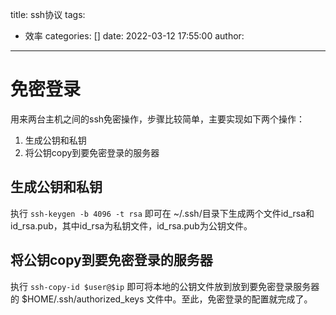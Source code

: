title: ssh协议
tags:
  - 效率
categories: []
date: 2022-03-12 17:55:00
author:
---
# 免密登录

用来两台主机之间的ssh免密操作，步骤比较简单，主要实现如下两个操作：
1. 生成公钥和私钥
2. 将公钥copy到要免密登录的服务器


## 生成公钥和私钥

执行 `ssh-keygen -b 4096 -t rsa` 即可在 ~/.ssh/目录下生成两个文件id_rsa和id_rsa.pub，其中id_rsa为私钥文件，id_rsa.pub为公钥文件。

## 将公钥copy到要免密登录的服务器

执行 `ssh-copy-id $user@$ip` 即可将本地的公钥文件放到放到要免密登录服务器的 $HOME/.ssh/authorized_keys 文件中。至此，免密登录的配置就完成了。